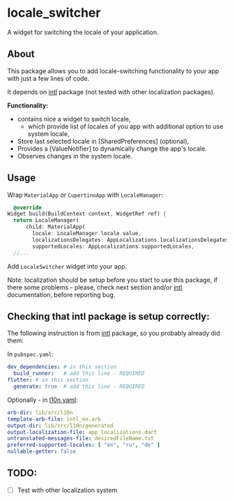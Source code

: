 # locale_switcher

A widget for switching the locale of your application.

## About

This package allows you to add locale-switching functionality to your app with just a few lines of code.

It depends on [intl](https://pub.dev/packages/intl) package (not tested with other localization packages).

**Functionality:**

- contains nice a widget to switch locale,
    - which provide list of locales of you app with additional option to use system locale,
- Store last selected locale in [SharedPreferences] (optional),
- Provides a [ValueNotifier] to dynamically change the app's locale.
- Observes changes in the system locale.

## Usage

Wrap `MaterialApp` or `CupertinoApp` with `LocaleManager`:

```dart
  @override
Widget build(BuildContext context, WidgetRef ref) {
  return LocaleManager(
      child: MaterialApp(
        locale: LocaleManager.locale.value,
        localizationsDelegates: AppLocalizations.localizationsDelegates,
        supportedLocales: AppLocalizations.supportedLocales,
  //...
```

Add `LocaleSwitcher` widget into your app.

Note: localization should be setup before you start to use this package,
if there some problems - please, check next section and/or [intl](https://pub.dev/packages/intl) documentation,
before reporting bug.

## Checking that intl package is setup correctly:

The following instruction is from [intl](https://pub.dev/packages/intl) package, so you probably already did them:

In `pubspec.yaml`:

```yaml  
dev_dependencies: # in this section
  build_runner:   # add this line - REQUIRED   
flutter: # in this section
  generate: true  # add this line - REQUIRED   
```

Optionally - in [l10n.yaml](l10n.yaml):

```yaml
arb-dir: lib/src/l10n
template-arb-file: intl_en.arb
output-dir: lib/src/l10n/generated
output-localization-file: app_localizations.dart
untranslated-messages-file: desiredFileName.txt
preferred-supported-locales: [ "en", "ru", "de" ]
nullable-getter: false
```

## TODO:

- [ ] Test with other localization system
